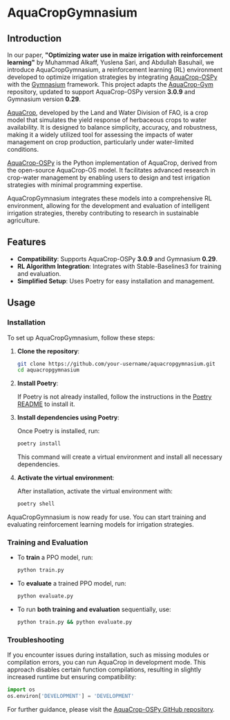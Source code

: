 # AquaCropGymnasium

## Introduction

In our paper, **"Optimizing water use in maize irrigation with reinforcement learning"** by Muhammad Alkaff, Yuslena Sari, and Abdullah Basuhail, we introduce AquaCropGymnasium, a reinforcement learning (RL) environment developed to optimize irrigation strategies by integrating [AquaCrop-OSPy](https://aquacropos.github.io/aquacrop/) with the [Gymnasium](https://gymnasium.farama.org/) framework. This project adapts the [AquaCrop-Gym](https://github.com/aquacropos/aquacrop-gym) repository, updated to support AquaCrop-OSPy version **3.0.9** and Gymnasium version **0.29**.

[AquaCrop](https://www.fao.org/aquacrop/en/), developed by the Land and Water Division of FAO, is a crop model that simulates the yield response of herbaceous crops to water availability. It is designed to balance simplicity, accuracy, and robustness, making it a widely utilized tool for assessing the impacts of water management on crop production, particularly under water-limited conditions.

[AquaCrop-OSPy](https://aquacropos.github.io/aquacrop/) is the Python implementation of AquaCrop, derived from the open-source AquaCrop-OS model. It facilitates advanced research in crop-water management by enabling users to design and test irrigation strategies with minimal programming expertise.

AquaCropGymnasium integrates these models into a comprehensive RL environment, allowing for the development and evaluation of intelligent irrigation strategies, thereby contributing to research in sustainable agriculture.


## Features

- **Compatibility**: Supports AquaCrop-OSPy **3.0.9** and Gymnasium **0.29**.
- **RL Algorithm Integration**: Integrates with Stable-Baselines3 for training and evaluation.
- **Simplified Setup**: Uses Poetry for easy installation and management.

## Usage

### Installation

To set up AquaCropGymnasium, follow these steps:

1. **Clone the repository**:

    ```bash
    git clone https://github.com/your-username/aquacropgymnasium.git
    cd aquacropgymnasium
    ```

2. **Install Poetry**:

    If Poetry is not already installed, follow the instructions in the [Poetry README](https://github.com/python-poetry/poetry#installation) to install it.

3. **Install dependencies using Poetry**:

    Once Poetry is installed, run:

    ```bash
    poetry install
    ```

    This command will create a virtual environment and install all necessary dependencies.

4. **Activate the virtual environment**:

    After installation, activate the virtual environment with:

    ```bash
    poetry shell
    ```

AquaCropGymnasium is now ready for use. You can start training and evaluating reinforcement learning models for irrigation strategies.

### Training and Evaluation

- To **train** a PPO model, run:

    ```bash
    python train.py
    ```

- To **evaluate** a trained PPO model, run:

    ```bash
    python evaluate.py
    ```

- To run **both training and evaluation** sequentially, use:

    ```bash
    python train.py && python evaluate.py
    ```

### Troubleshooting

If you encounter issues during installation, such as missing modules or compilation errors, you can run AquaCrop in development mode. This approach disables certain function compilations, resulting in slightly increased runtime but ensuring compatibility:

```python
import os
os.environ['DEVELOPMENT'] = 'DEVELOPMENT'
```

For further guidance, please visit the [AquaCrop-OSPy GitHub repository](https://github.com/aquacropos/aquacrop?tab=readme-ov-file#installation-troubleshooting).
